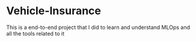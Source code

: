 # Vehicle-Insurance
This is a end-to-end project that I did to learn and understand MLOps and all the tools related to it
